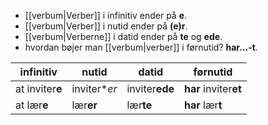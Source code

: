 -   [[verbum|Verber]] i infinitiv ender på **e**.
-   [[verbum|Verber]] i nutid ender på **(e)r**.
-   [[verbum|Verberne]] i datid ender på **te** og **ede**.
-   hvordan bøjer man [[verbum|verber]] i førnutid? **har...-t**.

|infinitiv|nutid|datid|førnutid|
|-|-|-|-|
|at inviter**e**|inviter*_er_|inviter**ede**|**har** inviter**et**|
|at lær**e**|lær**er**|lær**te**|**har** lær**t**|

